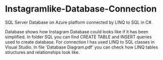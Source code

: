 # Instagramlike-Database-Connection
SQL Server Database on Azure platform connected by LINQ to SQL in C#.

Database shows how Instagram Database could looks like if it has been simplified.
In folder SQL you can find CREATE TABLE and INSERT queries used to create database.
For connection I has used LINQ to SQL classes in Visual Studio.
In file 'Database Diagram.pdf' you can check how LINQ tables structures and relationships look like.
